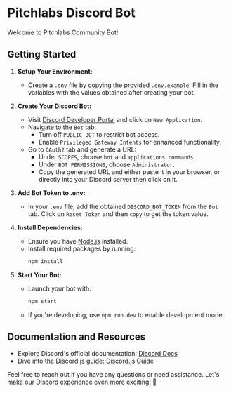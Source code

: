 # Pitchlabs Discord Bot

Welcome to Pitchlabs Community Bot!

## Getting Started

1. **Setup Your Environment:**

   - Create a `.env` file by copying the provided `.env.example`. Fill in the variables with the values obtained after creating your bot.

2. **Create Your Discord Bot:**

   - Visit [Discord Developer Portal](https://discord.com/developers/applications) and click on `New Application`.
   - Navigate to the `Bot` tab:
     - Turn off `PUBLIC BOT` to restrict bot access.
     - Enable `Privileged Gateway Intents` for enhanced functionality.
   - Go to `OAuth2` tab and generate a URL:
     - Under `SCOPES`, choose `bot` and `applications.commands`.
     - Under `BOT PERMISSIONS`, choose `Administrator`.
     - Copy the generated URL and either paste it in your browser, or directly into your Discord server then click on it.

3. **Add Bot Token to .env:**

   - In your `.env` file, add the obtained `DISCORD_BOT_TOKEN` from the `Bot` tab. Click on `Reset Token` and then `copy` to get the token value.

4. **Install Dependencies:**

   - Ensure you have [Node.js](https://nodejs.org/en) installed.
   - Install required packages by running:
     ```bash
     npm install
     ```

5. **Start Your Bot:**
   - Launch your bot with:
     ```bash
     npm start
     ```
   - If you're developing, use `npm run dev` to enable development mode.

## Documentation and Resources

- Explore Discord's official documentation: [Discord Docs](https://discord.com/developers/docs/intro)
- Dive into the Discord.js guide: [Discord.js Guide](https://discordjs.guide/#before-you-begin)

Feel free to reach out if you have any questions or need assistance. Let's make our Discord experience even more exciting! 🎉
